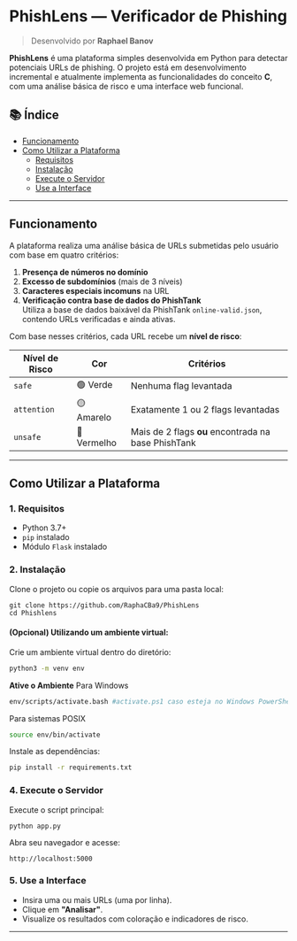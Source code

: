 # PhishLens — Verificador de Phishing

> Desenvolvido por **Raphael Banov**

**PhishLens** é uma plataforma simples desenvolvida em Python para detectar potenciais URLs de phishing. O projeto está em desenvolvimento incremental e atualmente implementa as funcionalidades do conceito **C**, com uma análise básica de risco e uma interface web funcional.

## 📚 Índice

- [Funcionamento](#funcionamento)
- [Como Utilizar a Plataforma](#como-utilizar-a-plataforma)
  - [Requisitos](#1-requisitos)
  - [Instalação](#2-instalação)
  - [Execute o Servidor](#4-execute-o-servidor)
  - [Use a Interface](#5-use-a-interface)

---

## Funcionamento

A plataforma realiza uma análise básica de URLs submetidas pelo usuário com base em quatro critérios:

1. **Presença de números no domínio**  
2. **Excesso de subdomínios** (mais de 3 níveis)
3. **Caracteres especiais incomuns** na URL
4. **Verificação contra base de dados do PhishTank**  
   Utiliza a base de dados baixável da PhishTank `online-valid.json`, contendo URLs verificadas e ainda ativas.

Com base nesses critérios, cada URL recebe um **nível de risco**:

| Nível de Risco | Cor     | Critérios                                            |
|----------------|----------|------------------------------------------------------|
| `safe`         | 🟢 Verde  | Nenhuma flag levantada                              |
| `attention`    | 🟡 Amarelo| Exatamente 1 ou 2 flags levantadas                  |
| `unsafe`       | 🔴 Vermelho| Mais de 2 flags **ou** encontrada na base PhishTank |

---

## Como Utilizar a Plataforma

### 1. Requisitos

- Python 3.7+
- `pip` instalado
- Módulo `Flask` instalado

### 2. Instalação

Clone o projeto ou copie os arquivos para uma pasta local:

```
git clone https://github.com/RaphaCBa9/PhishLens
cd Phishlens
```

#### (Opcional) Utilizando um ambiente virtual:

Crie um ambiente virtual dentro do diretório:

```bash
python3 -m venv env
```

**Ative o Ambiente**
Para Windows

```bash
env/scripts/activate.bash #activate.ps1 caso esteja no Windows PowerShell
```

Para sistemas POSIX

```bash
source env/bin/activate
```

Instale as dependências:

```bash
pip install -r requirements.txt
```


### 4. Execute o Servidor

Execute o script principal:

```
python app.py
```

Abra seu navegador e acesse:

```
http://localhost:5000
```

### 5. Use a Interface

- Insira uma ou mais URLs (uma por linha).
- Clique em **"Analisar"**.
- Visualize os resultados com coloração e indicadores de risco.

---

